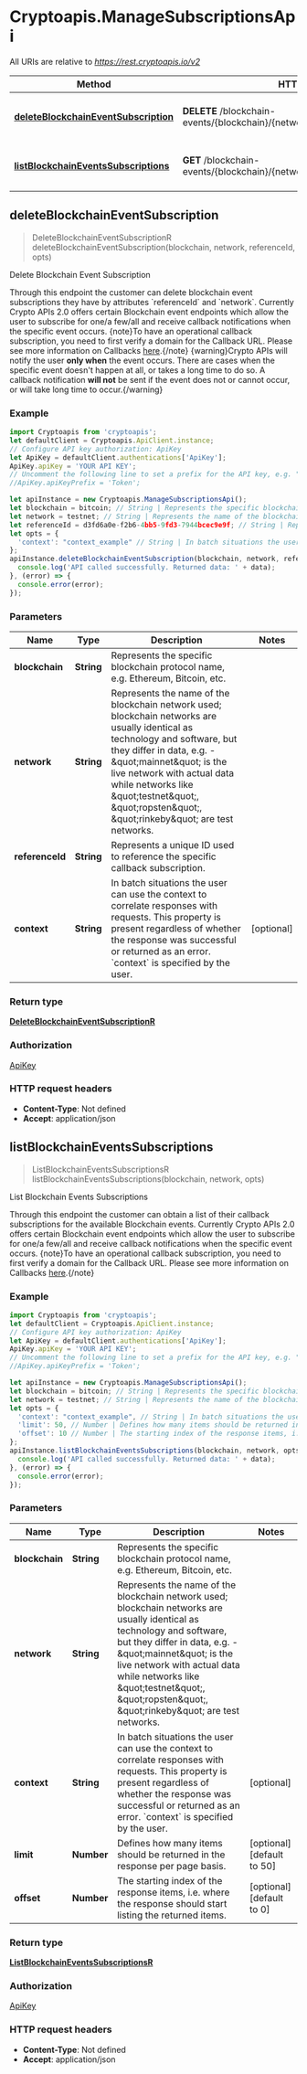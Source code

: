 # Cryptoapis.ManageSubscriptionsApi

All URIs are relative to *https://rest.cryptoapis.io/v2*

Method | HTTP request | Description
------------- | ------------- | -------------
[**deleteBlockchainEventSubscription**](ManageSubscriptionsApi.md#deleteBlockchainEventSubscription) | **DELETE** /blockchain-events/{blockchain}/{network}/subscriptions/{referenceId} | Delete Blockchain Event Subscription
[**listBlockchainEventsSubscriptions**](ManageSubscriptionsApi.md#listBlockchainEventsSubscriptions) | **GET** /blockchain-events/{blockchain}/{network}/subscriptions | List Blockchain Events Subscriptions



## deleteBlockchainEventSubscription

> DeleteBlockchainEventSubscriptionR deleteBlockchainEventSubscription(blockchain, network, referenceId, opts)

Delete Blockchain Event Subscription

Through this endpoint the customer can delete blockchain event subscriptions they have by attributes &#x60;referenceId&#x60; and &#x60;network&#x60;.    Currently Crypto APIs 2.0 offers certain Blockchain event endpoints which allow the user to subscribe for one/a few/all and receive callback notifications when the specific event occurs.    {note}To have an operational callback subscription, you need to first verify a domain for the Callback URL. Please see more information on Callbacks [here](https://developers.cryptoapis.io/technical-documentation/general-information/callbacks#callback-url).{/note}    {warning}Crypto APIs will notify the user **only when** the event occurs. There are cases when the specific event doesn&#39;t happen at all, or takes a long time to do so. A callback notification **will not** be sent if the event does not or cannot occur, or will take long time to occur.{/warning}

### Example

```javascript
import Cryptoapis from 'cryptoapis';
let defaultClient = Cryptoapis.ApiClient.instance;
// Configure API key authorization: ApiKey
let ApiKey = defaultClient.authentications['ApiKey'];
ApiKey.apiKey = 'YOUR API KEY';
// Uncomment the following line to set a prefix for the API key, e.g. "Token" (defaults to null)
//ApiKey.apiKeyPrefix = 'Token';

let apiInstance = new Cryptoapis.ManageSubscriptionsApi();
let blockchain = bitcoin; // String | Represents the specific blockchain protocol name, e.g. Ethereum, Bitcoin, etc.
let network = testnet; // String | Represents the name of the blockchain network used; blockchain networks are usually identical as technology and software, but they differ in data, e.g. - \"mainnet\" is the live network with actual data while networks like \"testnet\", \"ropsten\", \"rinkeby\" are test networks.
let referenceId = d3fd6a0e-f2b6-4bb5-9fd3-7944bcec9e9f; // String | Represents a unique ID used to reference the specific callback subscription.
let opts = {
  'context': "context_example" // String | In batch situations the user can use the context to correlate responses with requests. This property is present regardless of whether the response was successful or returned as an error. `context` is specified by the user.
};
apiInstance.deleteBlockchainEventSubscription(blockchain, network, referenceId, opts).then((data) => {
  console.log('API called successfully. Returned data: ' + data);
}, (error) => {
  console.error(error);
});

```

### Parameters


Name | Type | Description  | Notes
------------- | ------------- | ------------- | -------------
 **blockchain** | **String**| Represents the specific blockchain protocol name, e.g. Ethereum, Bitcoin, etc. | 
 **network** | **String**| Represents the name of the blockchain network used; blockchain networks are usually identical as technology and software, but they differ in data, e.g. - \&quot;mainnet\&quot; is the live network with actual data while networks like \&quot;testnet\&quot;, \&quot;ropsten\&quot;, \&quot;rinkeby\&quot; are test networks. | 
 **referenceId** | **String**| Represents a unique ID used to reference the specific callback subscription. | 
 **context** | **String**| In batch situations the user can use the context to correlate responses with requests. This property is present regardless of whether the response was successful or returned as an error. &#x60;context&#x60; is specified by the user. | [optional] 

### Return type

[**DeleteBlockchainEventSubscriptionR**](DeleteBlockchainEventSubscriptionR.md)

### Authorization

[ApiKey](../README.md#ApiKey)

### HTTP request headers

- **Content-Type**: Not defined
- **Accept**: application/json


## listBlockchainEventsSubscriptions

> ListBlockchainEventsSubscriptionsR listBlockchainEventsSubscriptions(blockchain, network, opts)

List Blockchain Events Subscriptions

Through this endpoint the customer can obtain a list of their callback subscriptions for the available Blockchain events.    Currently Crypto APIs 2.0 offers certain Blockchain event endpoints which allow the user to subscribe for one/a few/all and receive callback notifications when the specific event occurs.    {note}To have an operational callback subscription, you need to first verify a domain for the Callback URL. Please see more information on Callbacks [here](https://developers.cryptoapis.io/technical-documentation/general-information/callbacks#callback-url).{/note}

### Example

```javascript
import Cryptoapis from 'cryptoapis';
let defaultClient = Cryptoapis.ApiClient.instance;
// Configure API key authorization: ApiKey
let ApiKey = defaultClient.authentications['ApiKey'];
ApiKey.apiKey = 'YOUR API KEY';
// Uncomment the following line to set a prefix for the API key, e.g. "Token" (defaults to null)
//ApiKey.apiKeyPrefix = 'Token';

let apiInstance = new Cryptoapis.ManageSubscriptionsApi();
let blockchain = bitcoin; // String | Represents the specific blockchain protocol name, e.g. Ethereum, Bitcoin, etc.
let network = testnet; // String | Represents the name of the blockchain network used; blockchain networks are usually identical as technology and software, but they differ in data, e.g. - \"mainnet\" is the live network with actual data while networks like \"testnet\", \"ropsten\", \"rinkeby\" are test networks.
let opts = {
  'context': "context_example", // String | In batch situations the user can use the context to correlate responses with requests. This property is present regardless of whether the response was successful or returned as an error. `context` is specified by the user.
  'limit': 50, // Number | Defines how many items should be returned in the response per page basis.
  'offset': 10 // Number | The starting index of the response items, i.e. where the response should start listing the returned items.
};
apiInstance.listBlockchainEventsSubscriptions(blockchain, network, opts).then((data) => {
  console.log('API called successfully. Returned data: ' + data);
}, (error) => {
  console.error(error);
});

```

### Parameters


Name | Type | Description  | Notes
------------- | ------------- | ------------- | -------------
 **blockchain** | **String**| Represents the specific blockchain protocol name, e.g. Ethereum, Bitcoin, etc. | 
 **network** | **String**| Represents the name of the blockchain network used; blockchain networks are usually identical as technology and software, but they differ in data, e.g. - \&quot;mainnet\&quot; is the live network with actual data while networks like \&quot;testnet\&quot;, \&quot;ropsten\&quot;, \&quot;rinkeby\&quot; are test networks. | 
 **context** | **String**| In batch situations the user can use the context to correlate responses with requests. This property is present regardless of whether the response was successful or returned as an error. &#x60;context&#x60; is specified by the user. | [optional] 
 **limit** | **Number**| Defines how many items should be returned in the response per page basis. | [optional] [default to 50]
 **offset** | **Number**| The starting index of the response items, i.e. where the response should start listing the returned items. | [optional] [default to 0]

### Return type

[**ListBlockchainEventsSubscriptionsR**](ListBlockchainEventsSubscriptionsR.md)

### Authorization

[ApiKey](../README.md#ApiKey)

### HTTP request headers

- **Content-Type**: Not defined
- **Accept**: application/json

